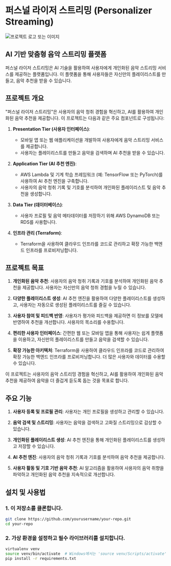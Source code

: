 # 퍼스널 라이저 스트리밍 (Personalizer Streaming)

![프로젝트 로고 또는 이미지](link_to_image.png)

## AI 기반 맞춤형 음악 스트리밍 플랫폼

퍼스널 라이저 스트리밍은 AI 기술을 활용하여 사용자에게 개인화된 음악 스트리밍 서비스를 제공하는 플랫폼입니다. 이 플랫폼을 통해 사용자들은 자신만의 플레이리스트를 만들고, 음악 추천을 받을 수 있습니다.

## 프로젝트 개요

"퍼스널 라이저 스트리밍"은 사용자의 음악 청취 경험을 혁신하고, AI를 활용하여 개인화된 음악 추천을 제공합니다. 이 프로젝트는 다음과 같은 주요 컴포넌트로 구성됩니다:


1. **Presentation Tier (사용자 인터페이스)**:
   - 모바일 앱 또는 웹 애플리케이션을 개발하여 사용자에게 음악 스트리밍 서비스를 제공합니다.
   - 사용자는 플레이리스트를 만들고 음악을 검색하며 AI 추천을 받을 수 있습니다.

2. **Application Tier (AI 추천 엔진)**:
   - AWS Lambda 및 기계 학습 프레임워크 (예: TensorFlow 또는 PyTorch)를 사용하여 AI 추천 엔진을 구축합니다.
   - 사용자의 음악 청취 기록 및 기호를 분석하여 개인화된 플레이리스트 및 음악 추천을 생성합니다.

3. **Data Tier (데이터베이스)**:
   - 사용자 프로필 및 음악 메타데이터를 저장하기 위해 AWS DynamoDB 또는 RDS를 사용합니다.

4. **인프라 관리 (Terraform)**:
   - Terraform을 사용하여 클라우드 인프라를 코드로 관리하고 확장 가능한 백엔드 인프라를 프로비저닝합니다.

  
## 프로젝트 목표


1. **개인화된 음악 추천**: 사용자의 음악 청취 기록과 기호를 분석하여 개인화된 음악 추천을 제공합니다. 사용자는 자신만의 음악 청취 경험을 누릴 수 있습니다.

2. **다양한 플레이리스트 생성**: AI 추천 엔진을 활용하여 다양한 플레이리스트를 생성하고, 사용자는 자동으로 생성된 플레이리스트를 즐길 수 있습니다.

3. **사용자 참여 및 피드백 반영**: 사용자가 평가와 피드백을 제공하면 이 정보를 모델에 반영하여 추천을 개선합니다. 사용자의 목소리를 수용합니다.

4. **편리한 사용자 인터페이스**: 간편한 웹 또는 모바일 앱을 통해 사용자는 쉽게 플랫폼을 이용하고, 자신만의 플레이리스트를 만들고 음악을 검색할 수 있습니다.

5. **확장 가능한 아키텍처**: Terraform을 사용하여 클라우드 인프라를 코드로 관리하여 확장 가능한 백엔드 인프라를 프로비저닝합니다. 더 많은 사용자와 데이터를 수용할 수 있습니다.

이 프로젝트는 사용자의 음악 스트리밍 경험을 혁신하고, AI를 활용하여 개인화된 음악 추천을 제공하여 음악을 더 즐겁게 듣도록 돕는 것을 목표로 합니다.


## 주요 기능

1. **사용자 등록 및 프로필 관리**: 사용자는 개인 프로필을 생성하고 관리할 수 있습니다.

2. **음악 검색 및 스트리밍**: 사용자는 음악을 검색하고 고화질 스트리밍으로 감상할 수 있습니다.

3. **개인화된 플레이리스트 생성**: AI 추천 엔진을 통해 개인화된 플레이리스트를 생성하고 저장할 수 있습니다.

4. **AI 추천 엔진**: 사용자의 음악 청취 기록과 기호를 분석하여 음악 추천을 제공합니다.

5. **사용자 활동 및 기호 기반 음악 추천**: AI 알고리즘을 활용하여 사용자의 음악 취향을 파악하고 개인화된 음악 추천을 지속적으로 개선합니다.


## 설치 및 사용법

### 1. 이 저장소를 클론합니다.
   ```bash
   git clone https://github.com/yourusername/your-repo.git
   cd your-repo
   ```

### 2. 가상 환경을 설정하고 필수 라이브러리를 설치합니다.
   ```bash
   virtualenv venv
   source venv/bin/activate  # Windows에서는 'source venv/Scripts/activate'를 사용하세요.
   pip install -r requirements.txt
   ```
